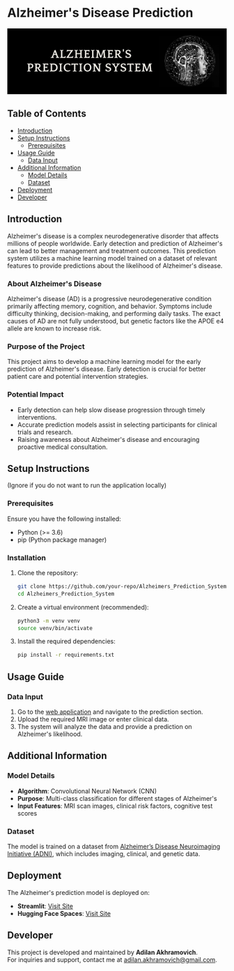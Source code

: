 # Alzheimer's Disease Prediction  
![banner](assets/images/banner.jpg)  

## Table of Contents  
- [Introduction](#introduction)  
- [Setup Instructions](#setup-instructions)  
  - [Prerequisites](#prerequisites)  
- [Usage Guide](#usage-guide)  
  - [Data Input](#data-input)  
- [Additional Information](#additional-information)  
  - [Model Details](#model-details)  
  - [Dataset](#dataset)  
- [Deployment](#deployment)  
- [Developer](#developer)  

## Introduction  
Alzheimer's disease is a complex neurodegenerative disorder that affects millions of people worldwide. Early detection and prediction of Alzheimer's can lead to better management and treatment outcomes. This prediction system utilizes a machine learning model trained on a dataset of relevant features to provide predictions about the likelihood of Alzheimer's disease.  

### About Alzheimer's Disease  
Alzheimer's disease (AD) is a progressive neurodegenerative condition primarily affecting memory, cognition, and behavior. Symptoms include difficulty thinking, decision-making, and performing daily tasks. The exact causes of AD are not fully understood, but genetic factors like the APOE e4 allele are known to increase risk.  

### Purpose of the Project  
This project aims to develop a machine learning model for the early prediction of Alzheimer's disease. Early detection is crucial for better patient care and potential intervention strategies.  

### Potential Impact  
- Early detection can help slow disease progression through timely interventions.  
- Accurate prediction models assist in selecting participants for clinical trials and research.  
- Raising awareness about Alzheimer's disease and encouraging proactive medical consultation.  

## Setup Instructions  
(Ignore if you do not want to run the application locally)  

### Prerequisites  
Ensure you have the following installed:  
- Python (>= 3.6)  
- pip (Python package manager)  

### Installation  
1. Clone the repository:  
   ```bash
   git clone https://github.com/your-repo/Alzheimers_Prediction_System.git  
   cd Alzheimers_Prediction_System  
   ```  

2. Create a virtual environment (recommended):  
   ```bash
   python3 -m venv venv  
   source venv/bin/activate  
   ```  

3. Install the required dependencies:  
   ```bash
   pip install -r requirements.txt  
   ```  

## Usage Guide  

### Data Input  
1. Go to the [web application](https://alzheimers-prediction-ai.streamlit.app) and navigate to the prediction section.  
2. Upload the required MRI image or enter clinical data.  
3. The system will analyze the data and provide a prediction on Alzheimer's likelihood.  

## Additional Information  

### Model Details  
- **Algorithm**: Convolutional Neural Network (CNN)  
- **Purpose**: Multi-class classification for different stages of Alzheimer's  
- **Input Features**: MRI scan images, clinical risk factors, cognitive test scores  

### Dataset  
The model is trained on a dataset from [Alzheimer’s Disease Neuroimaging Initiative (ADNI)](https://adni.loni.usc.edu), which includes imaging, clinical, and genetic data.  

## Deployment  
The Alzheimer's prediction model is deployed on:  
- **Streamlit**: [Visit Site](https://alzheimers-prediction-ai.streamlit.app)  
- **Hugging Face Spaces**: [Visit Site](https://huggingface.co/spaces/your-space)  

## Developer  
This project is developed and maintained by **Adilan Akhramovich**.  
For inquiries and support, contact me at [adilan.akhramovich@gmail.com](mailto:adilan.akhramovich@gmail.com).  
